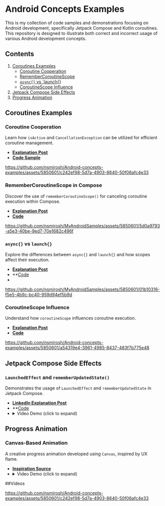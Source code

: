 
# Android Concepts Examples

This is my collection of  code samples and demonstrations focusing on Android development, specifically Jetpack Compose and Kotlin coroutines. This repository is designed to illustrate both correct and incorrect usage of various Android development concepts.

## Contents
1. [Coroutines Examples](#coroutines-examples)
    - [Coroutine Cooperation](#coroutine-cooperation)
    - [RememberCoroutineScope](#remember-coroutine-scope)
    - [`async{}` vs `launch{}](#async-vs-launch)
    - [CoroutineScope Influence](#coroutine-scope)
3. [Jetpack Compose Side Effects](#jetpack-compose-side-effects)
4. [Progress Animation](#progress-animation)

## Coroutines Examples

### Coroutine Cooperation
Learn how `isActive` and `CancellationException` can be utilized for efficient coroutine management.
- **[Explanation Post](https://www.nickmirosh.com/post/do-you-know-what-coroutines-are-cooperative-means)**
- **[Code Sample](https://github.com/nsmirosh/Android-concepts-examples/blob/main/app/src/main/java/nick/mirosh/androidsamples/ui/coroutines/cooperative_coroutine/CooperativeCancellationScreen.kt)**  

https://github.com/nsmirosh/Android-concepts-examples/assets/5850601/c242ef98-5d7a-4903-8640-50f06afc4e33

</details>

### RememberCoroutineScope in Compose
Discover the use of `rememberCoroutineScope()` for canceling coroutine execution within Compose.
- **[Explanation Post](https://www.nickmirosh.com/post/are-you-using-coroutines-inside-your-composables-make-sure-to-use-remembercoroutinescope)**
- **[Code](https://github.com/nsmirosh/Android-concepts-examples/blob/main/app/src/main/java/nick/mirosh/androidsamples/ui/coroutines/remember_coroutine_scope/RememberCoroutineScope.kt)**

https://github.com/nsmirosh/MyAndroidSamples/assets/5850601/5d0a9793-a5e3-40be-9ed7-70e1682c496f

### `async{}` vs `launch{}`
Explore the differences between `async{}` and `launch{}` and how scopes affect their execution.
- **[Explanation Post](https://www.nickmirosh.com/post/do-you-know-how-scopes-work-in-coroutines)**
- **[Code](https://github.com/nsmirosh/Android-concepts-examples/blob/main/app/src/main/java/nick/mirosh/androidsamples/ui/coroutines/async/AsyncComparisonScreen.kt)
- 
https://github.com/nsmirosh/MyAndroidSamples/assets/5850601/01b10316-f5e5-4b9c-bc40-959d94ef5b9d

### CoroutineScope Influence
Understand how `coroutineScope` influences coroutine execution.
- **[Explanation Post](https://www.nickmirosh.com/post/do-you-know-how-coroutinescope-works-in-coroutines)**
- **[Code](https://github.com/nsmirosh/Android-concepts-examples/blob/main/app/src/main/java/nick/mirosh/androidsamples/ui/coroutines/coroutine_scope/CoroutineScopeScreen.kt)**

https://github.com/nsmirosh/Android-concepts-examples/assets/5850601/a54319e4-3961-4985-8437-483f7b775e48


## Jetpack Compose Side Effects

### `LaunchedEffect` and `rememberUpdatedState()`
Demonstrates the usage of `LaunchedEffect` and `rememberUpdatedState` in Jetpack Compose.
- **[LinkedIn Explanation Post](https://www.linkedin.com/posts/nikolay-miroshnychenko-5838a25a_jetpackcompose-androiddevelopment-programming-activity-7118646129650528256-DtO1?utm_source=share&utm_medium=member_desktop)**
- **[Code](https://github.com/nsmirosh/Android-concepts-examples/blob/main/app/src/main/java/nick/mirosh/androidsamples/ui/side_effects/LaunchedEffectScreen.kt)
- <details><summary>Video Demo (click to expand)</summary>![LaunchedEffect and rememberUpdatedState Video](https://github.com/nsmirosh/MyAndroidSamples/assets/5850601/a818c0d9-0d31-47be-afd6-778ad2272aaa)</details>

## Progress Animation 

### Canvas-Based Animation
A creative progress animation developed using `Canvas`, inspired by UX flame.
- **[Inspiration Source](https://www.youtube.com/watch?v=LbktxnviLKI&ab_channel=UXFLAME)**
- <details><summary>Video Demo (click to expand)</summary>![Canvas-based Animation Video](https://github.com/nsmirosh/MyAndroidSamples/assets/5850601/44ec954c-cb32-4026-bd01-7b5e1521b7ae)</details>

##Videos

https://github.com/nsmirosh/Android-concepts-examples/assets/5850601/c242ef98-5d7a-4903-8640-50f06afc4e33


